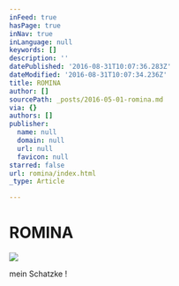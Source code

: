 ```yaml
---
inFeed: true
hasPage: true
inNav: true
inLanguage: null
keywords: []
description: ''
datePublished: '2016-08-31T10:07:36.283Z'
dateModified: '2016-08-31T10:07:34.236Z'
title: ROMINA
author: []
sourcePath: _posts/2016-05-01-romina.md
via: {}
authors: []
publisher:
  name: null
  domain: null
  url: null
  favicon: null
starred: false
url: romina/index.html
_type: Article

---
```

# ROMINA
![](https://the-grid-user-content.s3-us-west-2.amazonaws.com/c709c753-f77a-4df1-ba76-6449f98e56e0.jpg)

mein Schatzke !